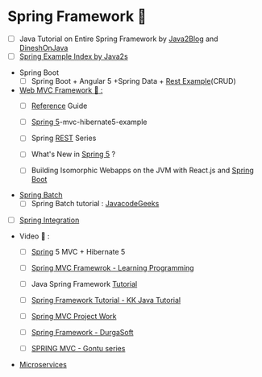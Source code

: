 # Spring Framework :high_brightness:
- [ ] Java Tutorial on Entire Spring Framework by [Java2Blog](https://java2blog.com/introduction-to-spring-framework/) and [DineshOnJava](https://www.dineshonjava.com/)
- [ ] [Spring Example Index by Java2s](http://www.java2s.com/Code/Java/Spring/)

+ Spring Boot
  - [ ] Spring Boot + Angular 5 +Spring Data + [Rest Example](http://www.devglan.com/spring-boot/spring-boot-angular-example;jsessionid=ECD175315367526DF5DE787C8B4FC094)(CRUD)

+ [Web MVC Framework :green_book: :](#)
  - [ ] [Reference](https://docs.spring.io/spring-framework/docs/5.0.0.M1/spring-framework-reference/html/mvc.html) Guide
  - [ ] [Spring 5](https://howtodoinjava.com/spring5/webmvc/spring5-mvc-hibernate5-example/)-mvc-hibernate5-example

  - [ ] Spring [REST](http://www.baeldung.com/rest-with-spring-series/) Series
  - [ ] What's New in [Spring 5](https://www.ibm.com/developerworks/library/j-whats-new-in-spring-framework-5-theedom/) ?
  - [ ] Building Isomorphic Webapps on the JVM with React.js and [Spring Boot](http://winterbe.com/posts/2015/02/16/isomorphic-react-webapps-on-the-jvm/)

+ [Spring Batch](#)
  - [ ] Spring Batch tutorial : [JavacodeGeeks](https://www.javacodegeeks.com/2015/03/spring-batch-tutorial.html)

- [ ] [Spring Integration](https://github.com/adhikariaman01/BookmarkSiteList/blob/master/MyBookmarkedLink/Spring/SpringIntegration.md)   

+ Video :movie_camera: :
  - [ ] [Spring](https://www.youtube.com/watch?v=x74xoMjfOjs) 5 MVC + Hibernate 5
  - [ ] [Spring MVC Framewrok - Learning Programming](https://www.youtube.com/playlist?list=PLnQBGpefeAlvPe_Z2Y_Z7tmuuK4WRNuos)
  - [ ] Java Spring Framework [Tutorial](https://www.youtube.com/playlist?list=PL3ARE_tY1e5Nj-X2pfcAnIC0frB-yDVon)
  - [ ] [Spring Framework Tutorial - KK Java Tutorial](https://www.youtube.com/playlist?list=PLzS3AYzXBoj8U0zgO7Kuu_2KtclkB1gSV)
  - [ ] [Spring MVC Project Work](https://www.youtube.com/playlist?list=PLLGI5phu9E46Amea05e_EybG1Mebo1ev5&disable_polymer=true)
  - [ ] [Spring Framework - DurgaSoft](https://www.youtube.com/playlist?list=PLd3UqWTnYXOmuviyXsdT5MvgSfwoptZeP)
  - [ ] [SPRING MVC - Gontu series](https://www.youtube.com/playlist?list=PLBgMUB7xGcO31B2gBmy1igpZn6LK78-CJ)


+ [Microservices](https://github.com/adhikariaman01/BookmarkSiteList/blob/master/MyBookmarkedLink/Microservices/README.md)

